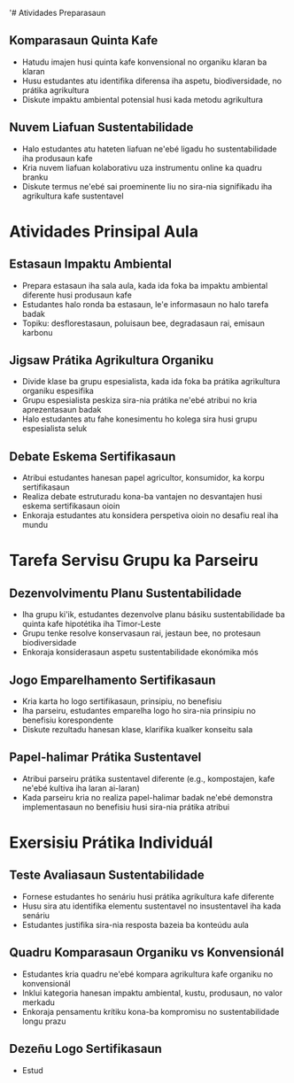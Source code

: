 '# Atividades Preparasaun

## Komparasaun Quinta Kafe
- Hatudu imajen husi quinta kafe konvensional no organiku klaran ba klaran
- Husu estudantes atu identifika diferensa iha aspetu, biodiversidade, no prátika agrikultura
- Diskute impaktu ambiental potensial husi kada metodu agrikultura

## Nuvem Liafuan Sustentabilidade
- Halo estudantes atu hateten liafuan ne'ebé ligadu ho sustentabilidade iha produsaun kafe
- Kria nuvem liafuan kolaborativu uza instrumentu online ka quadru branku
- Diskute termus ne'ebé sai proeminente liu no sira-nia signifikadu iha agrikultura kafe sustentavel

# Atividades Prinsipal Aula

## Estasaun Impaktu Ambiental
- Prepara estasaun iha sala aula, kada ida foka ba impaktu ambiental diferente husi produsaun kafe
- Estudantes halo ronda ba estasaun, le'e informasaun no halo tarefa badak
- Topiku: desflorestasaun, poluisaun bee, degradasaun rai, emisaun karbonu

## Jigsaw Prátika Agrikultura Organiku
- Divide klase ba grupu espesialista, kada ida foka ba prátika agrikultura organiku espesifika
- Grupu espesialista peskiza sira-nia prátika ne'ebé atribui no kria aprezentasaun badak
- Halo estudantes atu fahe konesimentu ho kolega sira husi grupu espesialista seluk

## Debate Eskema Sertifikasaun
- Atribui estudantes hanesan papel agricultor, konsumidor, ka korpu sertifikasaun
- Realiza debate estruturadu kona-ba vantajen no desvantajen husi eskema sertifikasaun oioin
- Enkoraja estudantes atu konsidera perspetiva oioin no desafiu real iha mundu

# Tarefa Servisu Grupu ka Parseiru

## Dezenvolvimentu Planu Sustentabilidade
- Iha grupu ki'ik, estudantes dezenvolve planu básiku sustentabilidade ba quinta kafe hipotétika iha Timor-Leste
- Grupu tenke resolve konservasaun rai, jestaun bee, no protesaun biodiversidade
- Enkoraja konsiderasaun aspetu sustentabilidade ekonómika mós

## Jogo Emparelhamento Sertifikasaun
- Kria karta ho logo sertifikasaun, prinsipiu, no benefisiu
- Iha parseiru, estudantes emparelha logo ho sira-nia prinsipiu no benefisiu korespondente
- Diskute rezultadu hanesan klase, klarifika kualker konseitu sala

## Papel-halimar Prátika Sustentavel
- Atribui parseiru prátika sustentavel diferente (e.g., kompostajen, kafe ne'ebé kultiva iha laran ai-laran)
- Kada parseiru kria no realiza papel-halimar badak ne'ebé demonstra implementasaun no benefisiu husi sira-nia prátika atribui

# Exersisiu Prátika Individuál

## Teste Avaliasaun Sustentabilidade
- Fornese estudantes ho senáriu husi prátika agrikultura kafe diferente
- Husu sira atu identifika elementu sustentavel no insustentavel iha kada senáriu
- Estudantes justifika sira-nia resposta bazeia ba konteúdu aula

## Quadru Komparasaun Organiku vs Konvensionál
- Estudantes kria quadru ne'ebé kompara agrikultura kafe organiku no konvensionál
- Inklui kategoria hanesan impaktu ambiental, kustu, produsaun, no valor merkadu
- Enkoraja pensamentu krítiku kona-ba kompromisu no sustentabilidade longu prazu

## Dezeñu Logo Sertifikasaun
- Estud